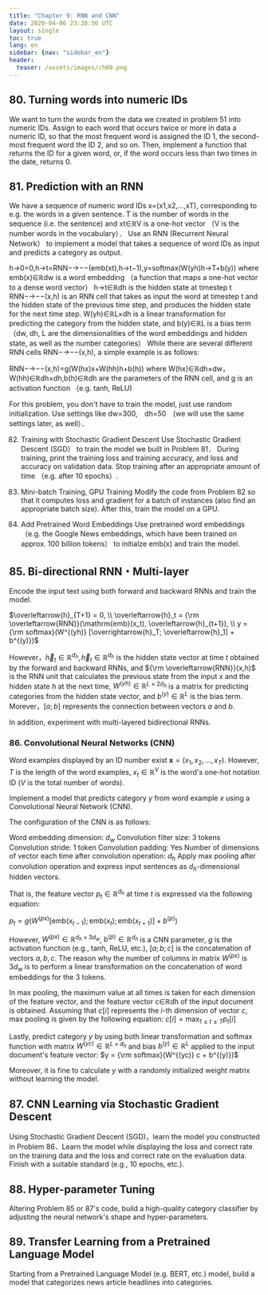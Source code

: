```yaml
---
title: "Chapter 9: RNN and CNN"
date: 2020-04-06 23:30:56 UTC
layout: single
toc: true
lang: en
sidebar: {nav: "sidebar_en"}
header:
  teaser: /assets/images/ch09.png
---
```


## 80. Turning words into numeric IDs
We want to turn the words from the data we created in problem 51 into numeric IDs. Assign to each word that occurs twice or more in data a numeric ID, so that the most frequent word is assigned the ID 1, the second-most frequent word the ID 2, and so on. Then, implement a function that returns the ID for a given word, or, if the word occurs less than two times in the date, returns 0.

## 81. Prediction with an RNN
We have a sequence of numeric word IDs x=(x1,x2,…,xT), corresponding to e.g. the words in a given sentence. T is the number of words in the sequence (i.e. the sentence) and xt∈ℝV is a one-hot vector （V is the number words in the vocabulary）． Use an RNN (Recurrent Neural Network） to implement a model that takes a sequence of word IDs as input and predicts a category as output.

h→0=0,h→t=RNN−→−−(emb(xt),h→t−1),y=softmax(W(yh)h→T+b(y))
where
emb(x)∈ℝdw is a word embedding （a function that maps a one-hot vector to a dense word vector）
h→t∈ℝdh is the hidden state at timestep t
RNN−→−−(x,h) is an RNN cell that takes as input the word at timestep t and the hidden state of the previous time step, and produces the hidden state for the next time  step.
W(yh)∈ℝL×dh is a linear transformation for predicting the category from the hidden state, and b(y)∈ℝL is a bias term
（dw, dh, L are the dimensionalities of the word embeddings and hidden state, as well as the number categories）
While there are several different RNN cells RNN−→−−(x,h), a simple example is as follows:

RNN−→−−(x,h)=g(W(hx)x+W(hh)h+b(h))
where W(hx)∈ℝdh×dw，W(hh)∈ℝdh×dh,b(h)∈ℝdh are the parameters of the RNN cell, and g is an activation function （e.g. tanh, ReLU)

For this problem, you don't have to train the model, just use random initialization. Use settings like dw=300,　dh=50　(we will use the same settings later, as well）．

82. Training with Stochastic Gradient Descent
Use Stochastic Gradient Descent (SGD） to train the model we built in Problem 81． During training, print the training loss and training accuracy, and loss and accuracy on validation data. Stop training after an appropriate amount of time （e.g. after 10 epochs）.

83. Mini-batch Training, GPU Training
Modify the code from Problem 82 so that it computes loss and gradient for a batch of instances (also find an appropriate batch size). After this, train the model on a GPU.

84. Add Pretrained Word Embeddings
Use pretrained word embeddings （e.g. the Google News embeddings, which have been trained on approx. 100 billion tokens） to initialze emb(x) and train the model.


## 85. Bi-directional RNN・Multi-layer
Encode the input text using both forward and backward RNNs and train the model.

$\overleftarrow{h}_{T+1} = 0, \\
\overleftarrow{h}_t = {\rm \overleftarrow{RNN}}(\mathrm{emb}(x_t), \overleftarrow{h}_{t+1}), \\
y = {\rm softmax}(W^{(yh)} [\overrightarrow{h}_T; \overleftarrow{h}_1] + b^{(y)})$

However，$\overrightarrow{h}_t \in \mathbb{R}^{d_h}, \overleftarrow{h}_t \in \mathbb{R}^{d_h}$ is the hidden state vector at time $t$ obtained by the forward and backward RNNs, and ${\rm \overleftarrow{RNN}}(x,h)$ is the RNN unit that calculates the previous state from the input $x$ and the hidden state $h$ at the next time, $W^{(yh)} \in \mathbb{R}^{L \times 2d_h}$ is a matrix for predicting categories from the hidden state vector, and $b^{(y)} \in \mathbb{R}^{L}$ is the bias term. Morever，$[a; b]$ represents the connection between vectors $a$ and $b$.

In addition, experiment with multi-layered bidirectional RNNs.

### 86. Convolutional Neural Networks (CNN)
Word examples displayed by an ID number exist $\boldsymbol{x} = (x_1, x_2, \dots, x_T)$. 
However, $T$ is the length of the word examples, $x_t \in \mathbb{R}^{V}$ is the word's one-hot notation ID ($V$ is the total number of words). 

Implement a model that predicts category $y$ from word example $x$ using a Convolutional Neural Network (CNN).

The configuration of the CNN is as follows:

Word embedding dimension: $d_w$
Convolution filter size: 3 tokens
Convolution stride: 1 token
Convolution padding: Yes
Number of dimensions of vector each time after convolution operation: $d_h$
Apply max pooling after convolution operation and express input sentences as $d_h$-dimensional hidden vectors.

That is, the feature vector $p_t \in \mathbb{R}^{d_h}$ at time $t$ is expressed via the following equation:

$p_t = g(W^{(px)} [\mathrm{emb}(x_{t-1}); \mathrm{emb}(x_t); \mathrm{emb}(x_{t+1})] + b^{(p)})$

However, $W^{(px)} \in \mathbb{R}^{d_h \times 3d_w}$, $b^{(p)} \in \mathbb{R}^{d_h}$ is a CNN parameter, $g$ is the activation function (e.g., tanh, ReLU, etc.), $[a; b; c]$ is the concatenation of vectors $a,b,c$. The reason why the number of columns in matrix $W^{(px)}$ is $3d_w$ is to perform a linear transformation on the concatenation of word embeddings for the 3 tokens.

In max pooling, the maximum value at all times is taken for each dimension of the feature vector, and the feature vector c∈ℝdh of the input document is obtained. Assuming that $c[i]$ represents the $i$-th dimension of vector $c$, max pooling is given by the following equation:
$c[i] = \max_{1 \leq t \leq T} p_t[i]$

Lastly, predict category $y$ by using both linear transformation and softmax function with matrix $W^{(yc)} \in \mathbb{R}^{L \times d_h}$ and bias $b^{(y)} \in \mathbb{R}^{L}$ applied to the input document's feature vector: $y = {\rm softmax}(W^{(yc)} c + b^{(y)})$

Moreover, it is fine to calculate $y$ with a randomly initialized weight matrix without learning the model.

## 87. CNN Learning via Stochastic Gradient Descent
Using Stochastic Gradient Descent (SGD)，learn the model you constructed in Problem 86．Learn the model while displaying the loss and correct rate on the training data and the loss and correct rate on the evaluation data. Finish with a suitable standard (e.g., 10 epochs, etc.).

## 88. Hyper-parameter Tuning
Altering Problem 85 or 87's code, build a high-quality category classifier by adjusting the neural network's shape and hyper-parameters.

## 89. Transfer Learning from a Pretrained Language Model
Starting from a Pretrained Language Model (e.g. BERT, etc.) model, build a model that categorizes news article headlines into categories.